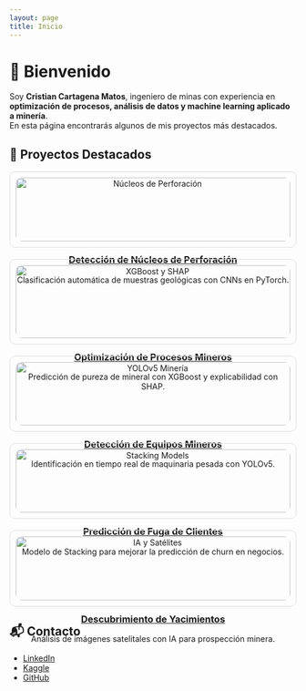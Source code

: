 ```yaml
---
layout: page
title: Inicio
---
```


# 👋 Bienvenido

Soy **Cristian Cartagena Matos**, ingeniero de minas con experiencia en **optimización de procesos, análisis de datos y machine learning aplicado a minería**.  
En esta página encontrarás algunos de mis proyectos más destacados.  

## 🚀 Proyectos Destacados

<div class="grid" style="display: grid; grid-template-columns: repeat(auto-fit, minmax(280px, 1fr)); gap: 20px;">

  <!-- Proyecto 1 -->
  <div class="card" style="text-align: center; padding: 10px; border: 1px solid #ddd; border-radius: 10px;">
    <a href="./blog/proyecto-nucleos">
      <img src="{{ 'https://raw.githubusercontent.com/CCARTAGENAMATOS/ccartagenamatos.github.io/refs/heads/master/core.png' | absolute_url }}" alt="Núcleos de Perforación" style="width:100%; border-radius: 10px;">
      <h3>Detección de Núcleos de Perforación</h3>
    </a>
    <p>Clasificación automática de muestras geológicas con CNNs en PyTorch.</p>
  </div>

  <!-- Proyecto 2 -->
  <div class="card" style="text-align: center; padding: 10px; border: 1px solid #ddd; border-radius: 10px;">
    <a href="./blog/proyecto-shap">
      <img src="{{ 'https://raw.githubusercontent.com/CCARTAGENAMATOS/ccartagenamatos.github.io/refs/heads/master/shap.png' | absolute_url }}" alt="XGBoost y SHAP" style="width:100%; border-radius: 10px;">
      <h3>Optimización de Procesos Mineros</h3>
    </a>
    <p>Predicción de pureza de mineral con XGBoost y explicabilidad con SHAP.</p>
  </div>

  <!-- Proyecto 3 -->
  <div class="card" style="text-align: center; padding: 10px; border: 1px solid #ddd; border-radius: 10px;">
    <a href="./blog/proyecto-yolo">
      <img src="{{ 'https://raw.githubusercontent.com/CCARTAGENAMATOS/ccartagenamatos.github.io/refs/heads/master/camiones.png' | absolute_url }}" alt="YOLOv5 Minería" style="width:100%; border-radius: 10px;">
      <h3>Detección de Equipos Mineros</h3>
    </a>
    <p>Identificación en tiempo real de maquinaria pesada con YOLOv5.</p>
  </div>

  <!-- Proyecto 4 -->
  <div class="card" style="text-align: center; padding: 10px; border: 1px solid #ddd; border-radius: 10px;">
    <a href="./blog/proyecto-stacking">
      <img src="{{ '/assets/img/proyecto_stacking.png' | absolute_url }}" alt="Stacking Models" style="width:100%; border-radius: 10px;">
      <h3>Predicción de Fuga de Clientes</h3>
    </a>
    <p>Modelo de Stacking para mejorar la predicción de churn en negocios.</p>
  </div>

  <!-- Proyecto 5 -->
  <div class="card" style="text-align: center; padding: 10px; border: 1px solid #ddd; border-radius: 10px;">
    <a href="./blog/proyecto-satelital">
      <img src="{{ '/assets/img/proyecto_satelital.png' | absolute_url }}" alt="IA y Satélites" style="width:100%; border-radius: 10px;">
      <h3>Descubrimiento de Yacimientos</h3>
    </a>
    <p>Análisis de imágenes satelitales con IA para prospección minera.</p>
  </div>

</div>

## 📬 Contacto
- [LinkedIn](https://www.linkedin.com/in/ccartagenamatos)  
- [Kaggle](https://www.kaggle.com/cristianminas)  
- [GitHub](https://github.com/CCARTAGENAMATOS) 
